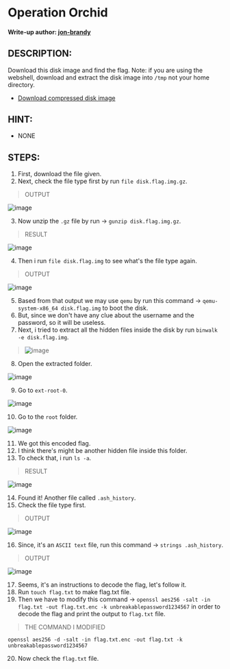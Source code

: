 # Operation Orchid
#### Write-up author: [jon-brandy](https://github.com/jon-brandy)
## DESCRIPTION:
Download this disk image and find the flag. Note: if you are using the webshell, download and extract the disk image into `/tmp` not your home directory.
- [Download compressed disk image](https://artifacts.picoctf.net/c/238/disk.flag.img.gz)
## HINT:
- NONE
## STEPS:
1. First, download the file given.
2. Next, check the file type first by run `file disk.flag.img.gz`.

> OUTPUT

![image](https://user-images.githubusercontent.com/70703371/182151554-4ca60849-443e-42cb-b653-f8ebc0a7b775.png)

3. Now unzip the `.gz` file by run -> `gunzip disk.flag.img.gz`.

> RESULT

![image](https://user-images.githubusercontent.com/70703371/182151830-27037413-10ff-46af-8cea-4b8424e8c625.png)

4. Then i run `file disk.flag.img` to see what's the file type again.

> OUTPUT

![image](https://user-images.githubusercontent.com/70703371/182153268-8c79d0be-914e-4393-87dd-e114b5ed4ea6.png)

5. Based from that output we may use `qemu` by run this command -> `qemu-system-x86_64 disk.flag.img` to boot the disk.
6. But, since we don't have any clue about the username and the password, so it will be useless.
7. Next, i tried to extract all the hidden files inside the disk by run `binwalk -e disk.flag.img`.

> ![image](https://user-images.githubusercontent.com/70703371/182154285-e68333c9-0e56-4b92-8c2b-42b2075c768e.png)

8. Open the extracted folder.

![image](https://user-images.githubusercontent.com/70703371/182154381-e9804e6d-17b4-4926-ae80-3ed62d8e4a04.png)

9. Go to `ext-root-0`.

![image](https://user-images.githubusercontent.com/70703371/182154444-26ecad4a-fdac-4ebe-8e3b-5aded0f0ed53.png)

10. Go to the `root` folder.

![image](https://user-images.githubusercontent.com/70703371/182154494-3d7a151a-39ac-470d-bbe1-75d89c16997a.png)

11. We got this encoded flag.
12. I think there's might be another hidden file inside this folder.
13. To check that, i run `ls -a`.

> RESULT

![image](https://user-images.githubusercontent.com/70703371/182154645-74d1a2a2-91ad-421a-98ae-36003e3ac7df.png)

14. Found it! Another file called `.ash_history`.
15. Check the file type first.

> OUTPUT

![image](https://user-images.githubusercontent.com/70703371/182154825-8c7c5958-5253-4e42-a6c8-5c89111367a4.png)

16. Since, it's an `ASCII text` file, run this command -> `strings .ash_history`.

> OUTPUT

![image](https://user-images.githubusercontent.com/70703371/182154994-ae49d805-f41a-4246-9624-359ced8bb947.png)

17. Seems, it's an instructions to decode the flag, let's follow it.
18. Run `touch flag.txt` to make flag.txt file.
19. Then we have to modify this command -> `openssl aes256 -salt -in flag.txt -out flag.txt.enc -k unbreakablepassword1234567` in order to decode the flag and print the output to `flag.txt` file.

> THE COMMAND I MODIFIED

```
openssl aes256 -d -salt -in flag.txt.enc -out flag.txt -k unbreakablepassword1234567
```

20. Now check the `flag.txt` file.
